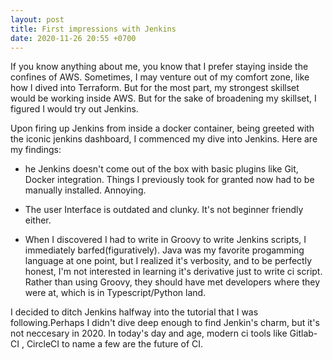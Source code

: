 ```yaml
---
layout: post
title: First impressions with Jenkins
date: 2020-11-26 20:55 +0700
---
```


If you know anything about me, you know that I prefer staying inside the confines of AWS. Sometimes, I may venture out of my comfort zone, like how I dived into Terraform. But for the most part, my strongest skillset would be working inside AWS. But for the sake of broadening my skillset, I figured I would try out Jenkins. 

Upon firing up Jenkins from inside a docker container, being greeted with the iconic jenkins dashboard, I commenced my dive into Jenkins. Here are my findings: 

- he Jenkins doesn't come out of the box with basic plugins like Git, Docker integration. Things I previously took for granted now had to be manually installed. Annoying. 

- The user Interface is outdated and clunky. It's not beginner friendly either. 

- When I discovered I had to write in Groovy to write Jenkins scripts, I immediately barfed(figuratively). Java was my favorite progamming language at one point, but I realized it's verbosity, and to be perfectly honest, I'm not interested in learning it's derivative just to write ci script.  Rather than using Groovy, they should have met developers where they were at, which is in Typescript/Python land. 

I decided to ditch Jenkins halfway into the tutorial that I was following.Perhaps I didn't dive deep enough to find Jenkin's charm, but it's not neccesary in 2020. In today's day and age, modern ci tools like Gitlab-CI , CircleCI to name a few are the future of CI. 
 





